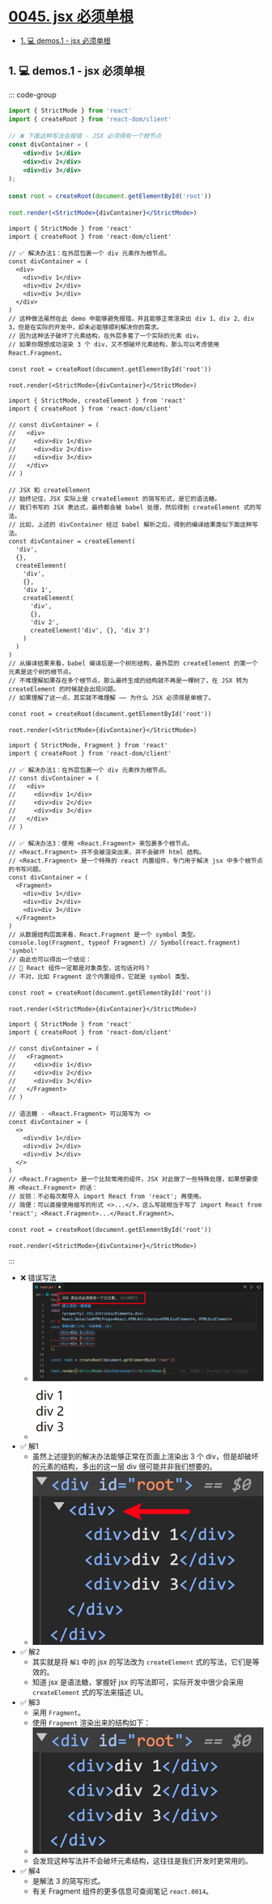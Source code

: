 # [0045. jsx 必须单根](https://github.com/Tdahuyou/TNotes.react/tree/main/notes/0045.%20jsx%20%E5%BF%85%E9%A1%BB%E5%8D%95%E6%A0%B9)

<!-- region:toc -->

- [1. 💻 demos.1 - jsx 必须单根](#1--demos1---jsx-必须单根)

<!-- endregion:toc -->

## 1. 💻 demos.1 - jsx 必须单根

::: code-group

```jsx [❌ 错误写法]
import { StrictMode } from 'react'
import { createRoot } from 'react-dom/client'

// ❌ 下面这种写法会报错 - JSX 必须得有一个根节点
const divContainer = (
    <div>div 1</div>
    <div>div 2</div>
    <div>div 3</div>
);

const root = createRoot(document.getElementById('root'))

root.render(<StrictMode>{divContainer}</StrictMode>)
```

```jsx{6,10} [✅ 解1]
import { StrictMode } from 'react'
import { createRoot } from 'react-dom/client'

// ✅ 解决办法1：在外层包裹一个 div 元素作为根节点。
const divContainer = (
  <div>
    <div>div 1</div>
    <div>div 2</div>
    <div>div 3</div>
  </div>
)
// 这种做法虽然在此 demo 中能够避免报错，并且能够正常渲染出 div 1、div 2、div 3，但是在实际的开发中，却未必能够顺利解决你的需求。
// 因为这种法子破坏了元素结构，在外层多套了一个实际的元素 div。
// 如果你既想成功渲染 3 个 div，又不想破坏元素结构，那么可以考虑使用 React.Fragment。

const root = createRoot(document.getElementById('root'))

root.render(<StrictMode>{divContainer}</StrictMode>)
```

```jsx{4-10,16-30} [✅ 解2]
import { StrictMode, createElement } from 'react'
import { createRoot } from 'react-dom/client'

// const divContainer = (
//   <div>
//     <div>div 1</div>
//     <div>div 2</div>
//     <div>div 3</div>
//   </div>
// )

// JSX 和 createElement
// 始终记住，JSX 实际上是 createElement 的简写形式，是它的语法糖。
// 我们书写的 JSX 表达式，最终都会被 babel 处理，然后得到 createElement 式的写法。
// 比如，上述的 divContainer 经过 babel 解析之后，得到的编译结果类似下面这种写法。
const divContainer = createElement(
  'div',
  {},
  createElement(
    'div',
    {},
    'div 1',
    createElement(
      'div',
      {},
      'div 2',
      createElement('div', {}, 'div 3')
    )
  )
)
// 从编译结果来看，babel 编译后是一个树形结构，最外层的 createElement 的第一个元素是这个树的根节点。
// 不难理解如果存在多个根节点，那么最终生成的结构就不再是一棵树了，在 JSX 转为 createElement 的时候就会出现问题。
// 如果理解了这一点，其实就不难理解 —— 为什么 JSX 必须得是单根了。

const root = createRoot(document.getElementById('root'))

root.render(<StrictMode>{divContainer}</StrictMode>)
```

```jsx{17,21,26,27} [✅ 解3]
import { StrictMode, Fragment } from 'react'
import { createRoot } from 'react-dom/client'

// ✅ 解决办法1：在外层包裹一个 div 元素作为根节点。
// const divContainer = (
//   <div>
//     <div>div 1</div>
//     <div>div 2</div>
//     <div>div 3</div>
//   </div>
// )

// ✅ 解决办法3：使用 <React.Fragment> 来包裹多个根节点。
// <React.Fragment> 并不会被渲染出来，并不会破坏 html 结构。
// <React.Fragment> 是一个特殊的 react 内置组件，专门用于解决 jsx 中多个根节点的书写问题。
const divContainer = (
  <Fragment>
    <div>div 1</div>
    <div>div 2</div>
    <div>div 3</div>
  </Fragment>
)
// 从数据结构层面来看，React.Fragment 是一个 symbol 类型。
console.log(Fragment, typeof Fragment) // Symbol(react.fragment) 'symbol'
// 由此也可以得出一个结论：
// 🤔 React 组件一定都是对象类型，这句话对吗？
// 不对，比如 Fragment 这个内置组件，它就是 symbol 类型。

const root = createRoot(document.getElementById('root'))

root.render(<StrictMode>{divContainer}</StrictMode>)
```

```jsx{14,18} [✅ 解4]
import { StrictMode } from 'react'
import { createRoot } from 'react-dom/client'

// const divContainer = (
//   <Fragment>
//     <div>div 1</div>
//     <div>div 2</div>
//     <div>div 3</div>
//   </Fragment>
// )

// 语法糖 - <React.Fragment> 可以简写为 <>
const divContainer = (
  <>
    <div>div 1</div>
    <div>div 2</div>
    <div>div 3</div>
  </>
)
// <React.Fragment> 是一个比较常用的组件，JSX 对此做了一些特殊处理，如果想要使用 <React.Fragment> 的话：
// 反锁：不必每次都导入 import React from 'react'; 再使用。
// 简便：可以直接使用缩写的形式 <>...</>，这么写就相当于写了 import React from 'react'; <React.Fragment>...</React.Fragment>。

const root = createRoot(document.getElementById('root'))

root.render(<StrictMode>{divContainer}</StrictMode>)
```

:::

- ❌ 错误写法
  - ![](assets/2025-02-10-21-35-35.png)
  - ![](assets/2025-02-10-21-35-51.png)
- ✅ 解1
  - 虽然上述提到的解决办法能够正常在页面上渲染出 3 个 div，但是却破坏的元素的结构，多出的这一层 div 很可能并非我们想要的。
  - ![](assets/2025-02-10-21-36-23.png)
- ✅ 解2
  - 其实就是将 `解1` 中的 jsx 的写法改为 `createElement` 式的写法，它们是等效的。
  - 知道 jsx 是语法糖，掌握好 jsx 的写法即可，实际开发中很少会采用 `createElement` 式的写法来描述 UI。
- ✅ 解3
  - 采用 `Fragment`。
  - 使用 `Fragment` 渲染出来的结构如下：
  - ![](assets/2025-02-10-21-43-05.png)
  - 会发现这种写法并不会破坏元素结构，这往往是我们开发时更常用的。
- ✅ 解4
  - 是解法 3 的简写形式。
  - 有关 Fragment 组件的更多信息可查阅笔记 `react.0014`。
